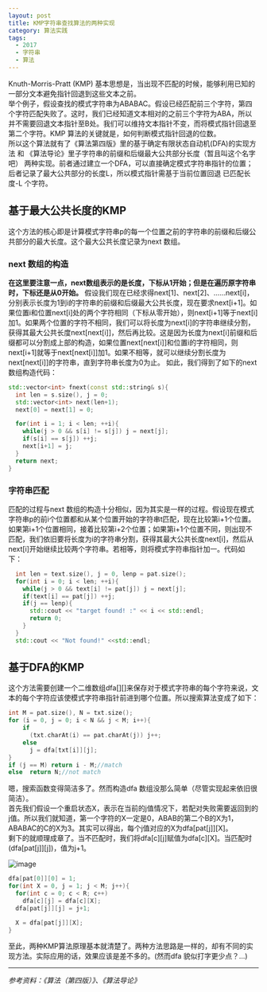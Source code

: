 ```yaml
---
layout: post
title: KMP字符串查找算法的两种实现
category: 算法实践
tags: 
  - 2017
  - 字符串
  - 算法
---
```

Knuth-Morris-Pratt (KMP) 基本思想是，当出现不匹配的时候，能够利用已知的一部分文本避免指针回退到这些文本之前。     
举个例子，假设查找的模式字符串为ABABAC。假设已经匹配前三个字符，第四个字符匹配失败了。这时，我们已经知道文本相对的之前三个字符为ABA，所以并不需要回退文本指针至B处。我们可以维持文本指针不变，而将模式指针回退至第二个字符。KMP 算法的关键就是，如何判断模式指针回退的位数。      
所以这个算法就有了《算法第四版》里的基于确定有限状态自动机(DFA)的实现方法 和 《算法导论》里子字符串的前缀和后缀最大公共部分长度（暂且叫这个名字吧） 两种实现。前者通过建立一个DFA，可以直接确定模式字符串指针的位置；后者记录了最大公共部分的长度L，所以模式指针需基于当前位置回退 已匹配长度-L 个字符。

## 基于最大公共长度的KMP

这个方法的核心即是计算模式字符串p的每一个位置之前的字符串的前缀和后缀公共部分的最大长度。这个最大公共长度记录为next 数组。   

### next 数组的构造   

**在这里要注意一点，next数组表示的是长度，下标从1开始；但是在遍历原字符串时，下标还是从0开始。**
假设我们现在已经求得next[1]、next[2]、……next[i]，分别表示长度为1到i的字符串的前缀和后缀最大公共长度，现在要求next[i+1]。如果位置i和位置next[i]处的两个字符相同（下标从零开始），则next[i+1]等于next[i]加1。如果两个位置的字符不相同，我们可以将长度为next[i]的字符串继续分割，获得其最大公共长度next[next[i]]，然后再比较。这是因为长度为next[i]前缀和后缀都可以分割成上部的构造，如果位置next[next[i]]和位置i的字符相同，则next[i+1]就等于next[next[i]]加1。如果不相等，就可以继续分割长度为next[next[i]]的字符串，直到字符串长度为0为止。
如此，我们得到了如下的next 数组构造代码：
```c++
std::vector<int> fnext(const std::string& s){
  int len = s.size(), j = 0;
  std::vector<int> next(len+1);
  next[0] = next[1] = 0;

  for(int i = 1; i < len; ++i){
    while(j > 0 && s[i] != s[j]) j = next[j];
    if(s[i] == s[j]) ++j;
    next[i+1] = j;
  }
  return next;
}
```
### 字符串匹配   

匹配的过程与next 数组的构造十分相似，因为其实是一样的过程。假设现在模式字符串p的前i个位置都和从某个位置开始的字符串t匹配，现在比较第i+1个位置。如果第i+1个位置相同，接着比较第i+2个位置；如果第i+1个位置不同，则出现不匹配，我们依旧要将长度为i的字符串分割，获得其最大公共长度next[i]，然后从next[i]开始继续比较两个字符串。若相等，则将模式字符串指针加一。代码如下：

```c++
  int len = text.size(), j = 0, lenp = pat.size();
  for(int i = 0; i < len; ++i){
    while(j > 0 && text[i] != pat[j]) j = next[j];
    if(text[i] == pat[j]) ++j;
    if(j == lenp){
      std::cout << "target found! :" << i << std::endl;
      return 0;
    }
  }
  std::cout << "Not found!" <<std::endl;
```


## 基于DFA的KMP

这个方法需要创建一个二维数组dfa[][]来保存对于模式字符串的每个字符来说，文本的每个字符应该使模式字符串指针前进到哪个位置。所以搜索算法变成了如下：

```c++
int M = pat.size(), N = txt.size();
for (i = 0, j = 0; i < N && j < M; i++){
    if
      (txt.charAt(i) == pat.charAt(j)) j++;
    else  
      j = dfa[txt[i]][j];
}
if (j == M) return i - M;//match
else  return N;//not match

```
嗯，搜索函数变得简洁多了。然而构造dfa 数组没那么简单（尽管实现起来依旧很简洁）。    
首先我们假设一个重启状态X，表示在当前的j值情况下，若配对失败需要返回到的j值。所以我们就知道，第一个字符的X一定是0，ABAB的第二个B的X为1，ABABAC的C的X为3。其实可以得出，每个j值对应的X为dfa[pat[j]][X]。    
剩下的就顺理成章了。当不匹配时，我们将dfa[c][j]赋值为dfa[c][X]。当匹配时(dfa[pat[j]][j])，值为j+1。

![image](https://www.ime.usp.br/~pf/estruturas-de-dados/aulas/figuressw/Chapter5/KMPDFA.png)

```c++
dfa[pat[0]][0] = 1;
for(int X = 0, j = 1; j < M; j++){
  for(int c = 0; c < R; c++)
    dfa[c][j] = dfa[c][X];
  dfa[pat[j]][j] = j+1;

  X = dfa[pat[j]][X];
}
```

至此，两种KMP算法原理基本就清楚了。两种方法思路是一样的，却有不同的实现方法。实际应用的话，效果应该是差不多的。(然而dfa 貌似打字更少点？...)



---
*参考资料：《算法（第四版）》、《算法导论》*
